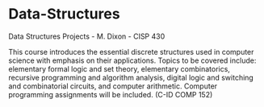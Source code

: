 # Data-Structures
Data Structures Projects - M. Dixon - CISP 430

This course introduces the essential discrete structures used in computer science with emphasis on their applications. Topics to be covered include: elementary formal logic and set theory, elementary combinatorics, recursive programming and algorithm analysis, digital logic and switching and combinatorial circuits, and computer arithmetic. Computer programming assignments will be included. (C-ID COMP 152) 
